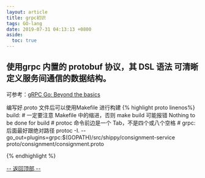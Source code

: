 ```yaml
---
layout: article
title: grpc初识
tags: GO-lang
date: 2019-07-31 04:13:13 +0800
aside:
  toc: true
---
```


## 使用grpc  内置的 protobuf 协议，其 DSL 语法 可清晰定义服务间通信的数据结构。
可参考：[gRPC Go: Beyond the basics](https://blog.gopheracademy.com/advent-2017/go-grpc-beyond-basics/)

编写好.proto 文件后可以使用Makefile 进行构建
{% highlight proto linenos%}
build:
    # 一定要注意 Makefile 中的缩进，否则 make build 可能报错 Nothing to be done for build
    # protoc 命令前边是一个 Tab，不是四个或八个空格
    # grpc:后面最好跟绝对路径
    protoc -I. --go_out=plugins=grpc:$(GOPATH)/src/shippy/consignment-service proto/consignment/consignment.proto

{% endhighlight %}

<a href="javascript:scroll(0,0)">-- 返回顶部 --</a>